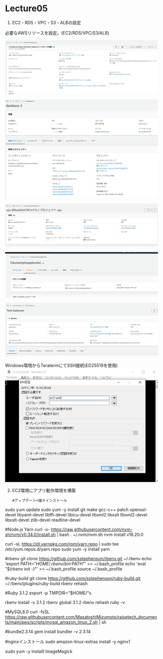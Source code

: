 # Lecture05

1. EC2・RDS・VPC・S3・ALBの設定

必要なAWSリソースを設定。(EC2/RDS/VPC/S3/ALB)

![EC2status](./Lecture05_Pic/EC2.PNG)

![RDSstatus](./Lecture05_Pic/RDS.PNG)

![VPCstatus](./Lecture05_Pic/VPC.PNG)

![VPCstatus](./Lecture05_Pic/S3_bucket.PNG)

![ALBstatus](./Lecture05_Pic/ALB.PNG)

Windows環境からTeratermにてSSH接続(ED25519を使用)
![ALBstatus](./Lecture05_Pic/Teraterm.PNG)

2. EC2環境にアプリ動作環境を構築
   ```
   #アップデート+諸々インストール
sudo yum update
sudo yum -y install git make gcc-c++ patch openssl-devel libyaml-devel libffi-devel libicu-devel libxml2 libxslt libxml2-devel libxslt-devel zlib-devel readline-devel


#Node.js Yarn
curl -o- https://raw.githubusercontent.com/nvm-sh/nvm/v0.34.0/install.sh | bash
. ~/.nvm/nvm.sh
nvm install v16.20.0

curl -sL https://dl.yarnpkg.com/rpm/yarn.repo | sudo tee /etc/yum.repos.d/yarn.repo
sudo yum -y install yarn

#rbenv
git clone https://github.com/sstephenson/rbenv.git ~/.rbenv
echo 'export PATH="$HOME/.rbenv/bin:$PATH"' >> ~/.bash_profile
echo 'eval "$(rbenv init -)"' >> ~/.bash_profile
source ~/.bash_profile

#ruby-build
git clone https://github.com/sstephenson/ruby-build.git ~/.rbenv/plugins/ruby-build
rbenv rehash

#Ruby 3.1.2
export -p TMPDIR="$HOME/"s

rbenv install -v 3.1.2
rbenv global 3.1.2
rbenv rehash
ruby -v

#MySQL8.0
curl -fsSL https://raw.githubusercontent.com/MasatoshiMizumoto/raisetech_documents/main/aws/scripts/mysql_amazon_linux_2.sh | sh

#bundle2.3.14
gem install bundler -v 2.3.14

#nginxインストール
sudo amazon-linux-extras install -y  nginx1

sudo yum -y  installl ImageMagick
   ```
